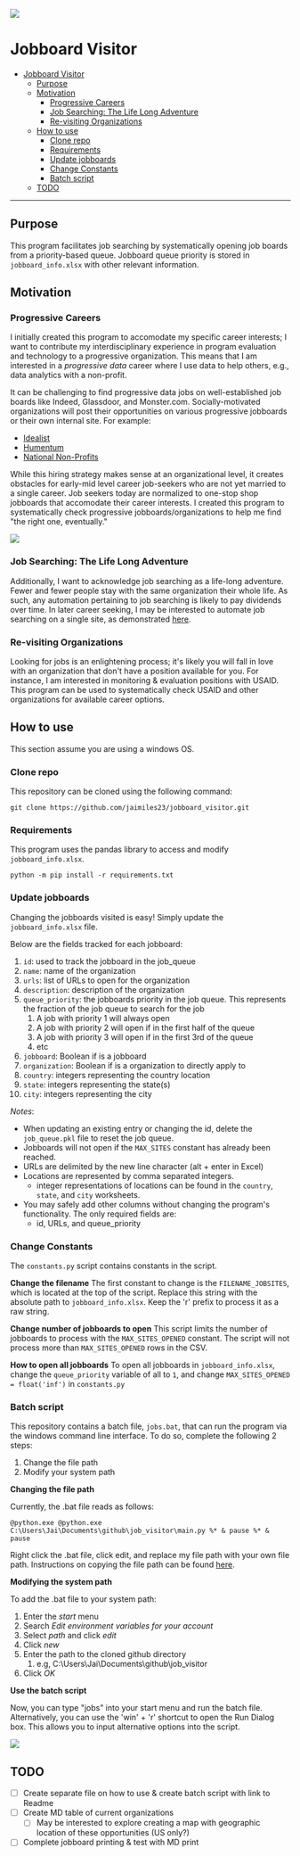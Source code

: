 ![](https://toonclips.com/600/cartoon-boy-knocking-on-a-door-by-toonaday-6729.jpg)
# Jobboard Visitor

- [Jobboard Visitor](#jobboard-visitor)
  - [Purpose](#purpose)
  - [Motivation](#motivation)
    - [Progressive Careers](#progressive-careers)
    - [Job Searching: The Life Long Adventure](#job-searching-the-life-long-adventure)
    - [Re-visiting Organizations](#re-visiting-organizations)
  - [How to use](#how-to-use)
    - [Clone repo](#clone-repo)
    - [Requirements](#requirements)
    - [Update jobboards](#update-jobboards)
    - [Change Constants](#change-constants)
    - [Batch script](#batch-script)
  - [TODO](#todo)

---

## Purpose
This program facilitates job searching by systematically opening job boards from a priority-based queue. Jobboard queue priority is stored in `jobboard_info.xlsx` with other relevant information.


## Motivation

### Progressive Careers
I initially created this program to accomodate my specific career interests; I want to contribute my interdisciplinary experience in program evaluation and technology to a progressive organization. This means that I am interested in a *progressive data* career where I use data to help others, e.g., data analytics with a non-profit.

It can be challenging to find progressive data jobs on well-established job boards like Indeed, Glassdoor, and Monster.com. Socially-motivated organizations will post their opportunities on various progressive jobboards or their own internal site. For example:
- [Idealist](https://www.idealist.org/)
- [Humentum](https://jobs.humentum.org/)
- [National Non-Profits](https://nationalnonprofits.org/)

 While this hiring strategy makes sense at an organizational level, it creates obstacles for early-mid level career job-seekers who are not yet married to a single career. Job seekers today are normalized to one-stop shop jobboards that accomodate their career interests. I created this program to systematically check progressive jobboards/organizations to help me find "the right one, eventually."

![](https://i.imgur.com/JH9jQki.jpg)


### Job Searching: The Life Long Adventure

Additionally, I want to acknowledge job searching as a life-long adventure. Fewer and fewer people stay with the same organization their whole life. <!-- This is especialy true in technological roles, where it's often encouraged for people to switch jobs every 3-4 years to seek new skills, different responsibilities, and better compensation.  -->As such, any automation pertaining to job searching is likely to pay dividends over time. In later career seeking, I may be interested to automate job searching on a single site, as demonstrated [here](https://realpython.com/beautiful-soup-web-scraper-python/).



### Re-visiting Organizations

Looking for jobs is an enlightening process; it's likely you will fall in love with an organization that don't have a position available for you. For instance, I am interested in monitoring & evaluation positions with USAID. This program can be used to systematically check USAID and other organizations for available career options.


## How to use
This section assume you are using a windows OS.

### Clone repo
This repository can be cloned using the following command:
```
git clone https://github.com/jaimiles23/jobboard_visitor.git
```

### Requirements
This program uses the pandas library to access and modify `jobboard_info.xlsx`.
```
python -m pip install -r requirements.txt
```
<!-- I do *not* recommend using a virtual environment for installing requirements. All users should have some version of pandas available on their standard python interpreter. -->


### Update jobboards
Changing the jobboards visited is easy! Simply update the `jobboard_info.xlsx` file. 

Below are the fields tracked  for each jobboard:
1. `id`: used to track the jobboard in the job_queue
2. `name`: name of the organization
3. `urls`: list of URLs to open for the organization
4. `description`: description of the organization
5. `queue_priority`: the jobboards priority in the job queue. This represents the fraction of the job queue to search for the job
   1. A job with priority 1 will always open
   2. A job with priority 2 will open if in the first half of the queue
   3. A job with priority 3 will open if in the first 3rd of the queue
   4. etc
6. `jobboard`: Boolean if is a jobboard
7. `organization`: Boolean if is a organization to directly apply to
8. `country`: integers representing the country location
9. `state`: integers representing the state(s) 
10. `city`: integers representing the city

*Notes*:
- When updating an existing entry or changing the id, delete the `job_queue.pkl` file to reset the job queue.
- Jobboards will not open if the `MAX_SITES` constant has already been reached.
- URLs are delimited by the new line character (alt + enter in Excel)
- Locations are represented by comma separated integers.
  - integer representations of locations can be found in the `country`, `state`, and `city` worksheets.
- You may safely add other columns without changing the program's functionality. The only required fields are:
  - id, URLs, and queue_priority


### Change Constants
The `constants.py` script contains constants in the script.

**Change the filename**
The first constant to change is the `FILENAME_JOBSITES`, which is located at the top of the script. Replace this string with the absolute path to `jobboard_info.xlsx`. Keep the 'r' prefix to process it as a raw string.

**Change number of jobboards to open**
This script limits the number of jobboards to process with the `MAX_SITES_OPENED` constant. The script will not process more than `MAX_SITES_OPENED` rows in the CSV.

**How to open all jobboards**
To open all jobboards in `jobboard_info.xlsx`, change the `queue_priority` variable of all to `1`, and change `MAX_SITES_OPENED = float('inf')` in `constants.py`


### Batch script
This repository contains a batch file, `jobs.bat`, that can run the program via the windows command line interface. To do so, complete the following 2 steps:
1. Change the file path
2. Modify your system path

**Changing the file path**

Currently, the .bat file reads as follows:
```
@python.exe @python.exe C:\Users\Jai\Documents\github\job_visitor\main.py %* & pause %* & pause
```
Right click the .bat file, click edit, and replace my file path with your own file path. Instructions on copying the file path can be found [here](https://www.howtogeek.com/670447/how-to-copy-the-full-path-of-a-file-on-windows-10/#:~:text=Find%20the%20file%20or%20folder,select%20%E2%80%9CCopy%20As%20Path.%E2%80%9D). 


**Modifying the system path**

To add the .bat file to your system path:
1. Enter the *start* menu
2. Search *Edit environment variables for your account*
3. Select *path* and click *edit*
4. Click *new*
5. Enter the path to the cloned github directory
   1. e.g, C:\Users\Jai\Documents\github\job_visitor
6. Click *OK*

**Use the batch script**

Now, you can type "jobs" into your start menu and run the batch file. Alternatively, you can use the 'win' + 'r' shortcut to open the Run Dialog box. This allows you to input alternative options into the script.

![](https://i.imgur.com/GWfXXwk.png)


## TODO
- [ ] Create separate file on how to use & create batch script with link to Readme
- [ ] Create MD table of current organizations 
  - [ ] May be interested to explore creating a map with geographic location of these opportunities (US only?)
- [ ] Complete jobboard printing & test with MD print 